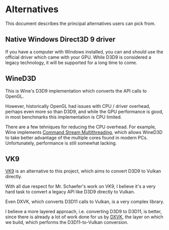 # Alternatives

This document describes the principal alternatives users can pick from.

## Native Windows Direct3D 9 driver

If you have a computer with Windows installed, you can and should use the official driver which came with your GPU.
While D3D9 is considered a legacy technology, it will be supported for a long time to come.

## WineD3D

This is Wine's D3D9 implementation which converts the API calls to OpenGL.

However, historically OpenGL had issues with CPU / driver overhead, perhaps even more so than D3D9,
and while the GPU performance is good, in most benchmarks this implementation is CPU limited.

There are a few tehniques for reducing the CPU overhead. For example, Wine implements
[Command Stream Multithreading](https://github.com/wine-compholio/wine-staging/wiki/CSMT),
which allows WineD3D to take better advantage of the multiple cores found in modern PCs.
Unfortunately, performance is still somewhat lacking.

## VK9

[VK9](https://github.com/disks86/VK9) is an alternative to this project, which aims to convert D3D9 to Vulkan directly.

With all due respect for Mr. Schaefer's work on VK9, I believe it's a very hard task to convert a legacy API like D3D9
directly to Vulkan.

Even DXVK, which converts D3D11 calls to Vulkan, is a very complex library.

I believe a more layered approach, i.e. converting D3D9 to D3D11, is better, since there is already a lot of work done for us
by [DXVK](https://github.com/doitsujin/dxvk/), the layer on which we build, which performs the D3D11-to-Vulkan conversion.
